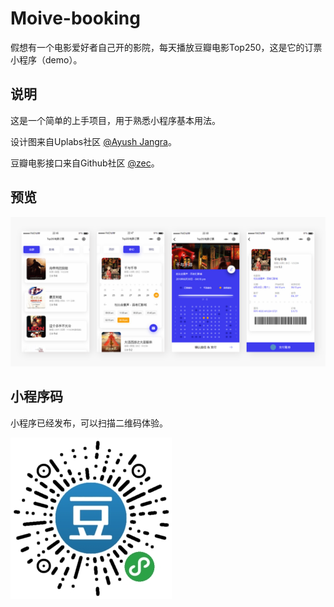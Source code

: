 # Moive-booking
假想有一个电影爱好者自己开的影院，每天播放豆瓣电影Top250，这是它的订票小程序（demo）。


## 说明

这是一个简单的上手项目，用于熟悉小程序基本用法。

设计图来自Uplabs社区 [@Ayush Jangra](https://www.uplabs.com/ayushjangra)。

豆瓣电影接口来自Github社区 [@zec](https://github.com/zce)。

## 预览

<img src="https://github.com/jokersandwich/Moive-booking/blob/master/image/readme/rendering.png" width="800">

## 小程序码

小程序已经发布，可以扫描二维码体验。

<img src="https://github.com/jokersandwich/Moive-booking/blob/master/image/readme/qrcode.jpg">
